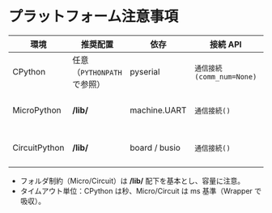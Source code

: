# プラットフォーム注意事項

| 環境 | 推奨配置 | 依存 | 接続 API | 備考 |
|---|---|---|---|---|
| CPython | 任意（`PYTHONPATH` で参照） | pyserial | `通信接続(comm_num=None)` | 自動スキャンは COM0..99 |
| MicroPython | **/lib/** | machine.UART | `通信接続()` | UART ID / TX / RX を指定 |
| CircuitPython | **/lib/** | board / busio | `通信接続()` | TX/RX は `UARTピン取得` で解決 |

- フォルダ制約（Micro/Circuit）は **/lib/** 配下を基本とし、容量に注意。
- タイムアウト単位：CPython は秒、Micro/Circuit は ms 基準（Wrapper で吸収）。
